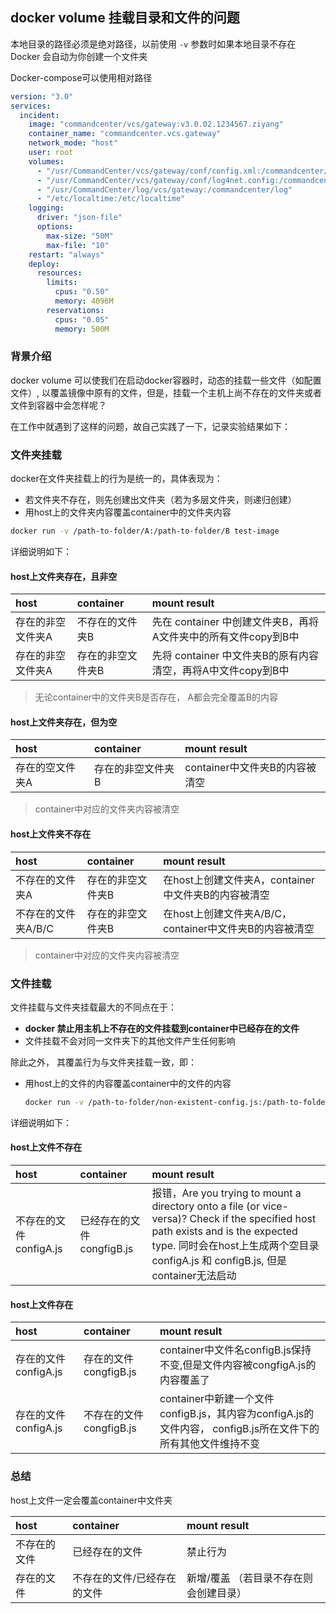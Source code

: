 ## docker volume 挂载目录和文件的问题

本地目录的路径必须是绝对路径，以前使用 `-v` 参数时如果本地目录不存在 Docker 会自动为你创建一个文件夹

Docker-compose可以使用相对路径

```yaml
version: "3.0"
services:  
  incident:
    image: "commandcenter/vcs/gateway:v3.0.02.1234567.ziyang"
    container_name: "commandcenter.vcs.gateway"
    network_mode: "host"
    user: root
    volumes:
      - "/usr/CommandCenter/vcs/gateway/conf/config.xml:/commandcenter/config.xml"
      - "/usr/CommandCenter/vcs/gateway/conf/log4net.config:/commandcenter/log4net.config"
      - "/usr/CommandCenter/log/vcs/gateway:/commandcenter/log"
      - "/etc/localtime:/etc/localtime"
    logging:
      driver: "json-file"
      options:
        max-size: "50M"
        max-file: "10"
    restart: "always"
    deploy:
      resources:
        limits:
          cpus: "0.50"
          memory: 4096M
        reservations:
          cpus: "0.05"
          memory: 500M


```

### 背景介绍

docker volume 可以使我们在启动docker容器时，动态的挂载一些文件（如配置文件）, 以覆盖镜像中原有的文件，但是，挂载一个主机上尚不存在的文件夹或者文件到容器中会怎样呢？

在工作中就遇到了这样的问题，故自己实践了一下，记录实验结果如下：



### 文件夹挂载

docker在文件夹挂载上的行为是统一的，具体表现为：

- 若文件夹不存在，则先创建出文件夹（若为多层文件夹，则递归创建）
- 用host上的文件夹内容覆盖container中的文件夹内容

```bash
docker run -v /path-to-folder/A:/path-to-folder/B test-image
```

详细说明如下：

#### host上文件夹存在，且非空

| host              | container         | mount result                                                 |
| :---------------- | :---------------- | :----------------------------------------------------------- |
| 存在的非空文件夹A | 不存在的文件夹B   | 先在 container 中创建文件夹B，再将A文件夹中的所有文件copy到B中 |
| 存在的非空文件夹A | 存在的非空文件夹B | 先将 container 中文件夹B的原有内容清空，再将A中文件copy到B中 |

> 无论container中的文件夹B是否存在， A都会完全覆盖B的内容

#### host上文件夹存在，但为空

| host            | container         | mount result                   |
| :-------------- | :---------------- | :----------------------------- |
| 存在的空文件夹A | 存在的非空文件夹B | container中文件夹B的内容被清空 |

> container中对应的文件夹内容被清空

#### host上文件夹不存在

| host                | container         | mount result                                            |
| :------------------ | :---------------- | :------------------------------------------------------ |
| 不存在的文件夹A     | 存在的非空文件夹B | 在host上创建文件夹A，container中文件夹B的内容被清空     |
| 不存在的文件夹A/B/C | 存在的非空文件夹B | 在host上创建文件夹A/B/C，container中文件夹B的内容被清空 |

> container中对应的文件夹内容被清空

### 文件挂载

文件挂载与文件夹挂载最大的不同点在于：

- **docker 禁止用主机上不存在的文件挂载到container中已经存在的文件**
- 文件挂载不会对同一文件夹下的其他文件产生任何影响

除此之外， 其覆盖行为与文件夹挂载一致，即：

- 用host上的文件的内容覆盖container中的文件的内容

  ```bash
  docker run -v /path-to-folder/non-existent-config.js:/path-to-folder/config.js test-image # forbidden
  ```



详细说明如下：

#### host上文件不存在

| host                   | container                 | mount result                                                 |
| :--------------------- | :------------------------ | :----------------------------------------------------------- |
| 不存在的文件configA.js | 已经存在的文件congfigB.js | 报错，Are you trying to mount a directory onto a file (or vice-versa)? Check if the specified host path exists and is the expected type. 同时会在host上生成两个空目录 configA.js 和 configB.js, 但是container无法启动 |



#### host上文件存在

| host                 | container               | mount result                                                 |
| :------------------- | :---------------------- | :----------------------------------------------------------- |
| 存在的文件configA.js | 存在的文件congfigB.js   | container中文件名configB.js保持不变,但是文件内容被congfigA.js的内容覆盖了 |
| 存在的文件configA.js | 不存在的文件congfigB.js | container中新建一个文件configB.js，其内容为configA.js的文件内容， configB.js所在文件下的所有其他文件维持不变 |

### 总结

host上文件一定会覆盖container中文件夹

| host         | container                   | mount result                           |
| :----------- | :-------------------------- | :------------------------------------- |
| 不存在的文件 | 已经存在的文件              | 禁止行为                               |
| 存在的文件   | 不存在的文件/已经存在的文件 | 新增/覆盖 （若目录不存在则会创建目录） |
